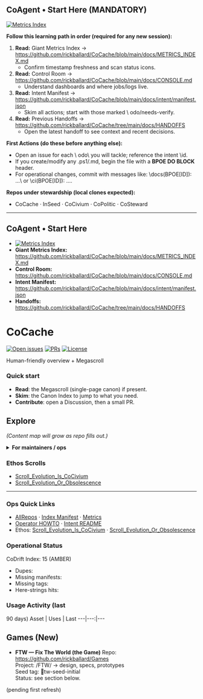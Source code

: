 ## CoAgent • Start Here (MANDATORY)

[![Metrics Index](https://github.com/rickballard/CoCache/actions/workflows/metrics-index.yml/badge.svg)](https://github.com/rickballard/CoCache/actions/workflows/metrics-index.yml)

**Follow this learning path in order (required for any new session):**
1. **Read:** Giant Metrics Index → https://github.com/rickballard/CoCache/blob/main/docs/METRICS_INDEX.md  
   - Confirm timestamp freshness and scan status icons.
2. **Read:** Control Room → https://github.com/rickballard/CoCache/blob/main/docs/CONSOLE.md  
   - Understand dashboards and where jobs/logs live.
3. **Read:** Intent Manifest → https://github.com/rickballard/CoCache/blob/main/docs/intent/manifest.json  
   - Skim all actions; start with those marked \	odo/needs-verify\.
4. **Read:** Previous Handoffs → https://github.com/rickballard/CoCache/tree/main/docs/HANDOFFS  
   - Open the latest handoff to see context and recent decisions.

**First Actions (do these before anything else):**
- Open an issue for each \	odo\ you will tackle; reference the intent \id\.
- If you create/modify any .ps1/.md, begin the file with a **BPOE DO BLOCK** header.
- For operational changes, commit with messages like: \docs(BPOE[ID]): ...\ or \ci(BPOE[ID]): ...\.

**Repos under stewardship (local clones expected):**
- CoCache · InSeed · CoCivium · CoPolitic · CoSteward

---
## CoAgent • Start Here

- [![Metrics Index](https://github.com/rickballard/CoCache/actions/workflows/metrics-index.yml/badge.svg)](https://github.com/rickballard/CoCache/actions/workflows/metrics-index.yml)
- **Giant Metrics Index:** https://github.com/rickballard/CoCache/blob/main/docs/METRICS_INDEX.md
- **Control Room:** https://github.com/rickballard/CoCache/blob/main/docs/CONSOLE.md
- **Intent Manifest:** https://github.com/rickballard/CoCache/blob/main/docs/intent/manifest.json
- **Handoffs:** https://github.com/rickballard/CoCache/tree/main/docs/HANDOFFS

# CoCache



[![Open issues](https://img.shields.io/github/issues/rickballard/CoCache)](../../issues) [![PRs](https://img.shields.io/github/issues-pr/rickballard/CoCache)](../../pulls) [![License](https://img.shields.io/github/license/rickballard/CoCache)](./LICENSE)

Human-friendly overview + Megascroll

### Quick start
- **Read**: the Megascroll (single-page canon) if present.
- **Skim**: the Canon Index to jump to what you need.
- **Contribute**: open a Discussion, then a small PR.

## Explore
_(Content map will grow as repo fills out.)_

<details>
<summary><b>For maintainers / ops</b></summary>

- Scripts live under ops/ and .github/.
- Seed-kit: see CoCache → ops/kits/Build-CoSuiteSeedKit.ps1.

</details>


### Ethos Scrolls
- [Scroll_Evolution_Is_CoCivium](docs/ethos/Scroll_Evolution_Is_CoCivium.md)
- [Scroll_Evolution_Or_Obsolescence](docs/ethos/Scroll_Evolution_Or_Obsolescence.md)


---

### Ops Quick Links
- [AllRepos](docs/intent/repos.json) · [Index Manifest](docs/index_manifest.json) · [Metrics](docs/METRICS_INDEX.md)
- [Operator HOWTO](docs/HANDOFFS/HOWTO_CoPong.md) · [Intent README](docs/intent/README.md)
- Ethos: [Scroll_Evolution_Is_CoCivium](docs/ethos/Scroll_Evolution_Is_CoCivium.md) · [Scroll_Evolution_Or_Obsolescence](docs/ethos/Scroll_Evolution_Or_Obsolescence.md)
<!-- BEGIN: STATUS -->
### Operational Status
CoDrift Index: 15 (AMBER)
- Dupes: 
- Missing manifests: 
- Missing tags: 
- Here-strings hits: 
<!-- END: STATUS -->
<!-- BEGIN: USAGE -->
### Usage Activity (last 
90
 days)
Asset | Uses | Last
---|---:|---
<!-- END: USAGE -->




## Games (New)

- **FTW — Fix The World (the Game)**
  Repo: https://github.com/rickballard/Games  
  Project: /FTW/ → design, specs, prototypes  
  Seed tag: tw-seed-initial  
  Status: see section below.

<!-- BEGIN: FTW_STATUS -->
(pending first refresh)
<!-- END: FTW_STATUS -->
